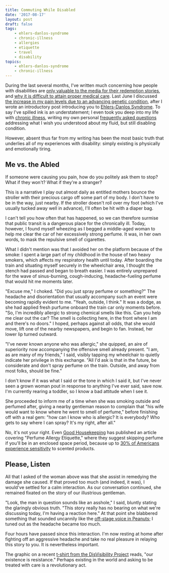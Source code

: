 ```yaml
---
title: Commuting While Disabled
date: '2017-08-17'
layout: post
draft: false
tags:
    - ehlers-danlos-syndrome
    - chronic-illness
    - allergies
    - etiquette
    - travel
    - disability
topics:
    - ehlers-danlos-syndrome
    - chronic-illness
---
```

During the last several months, I've written much concerning how people with disabilities are [only valuable to the media for their redemption stories](/2017/06/shades-of-rare-illness/), and [why it is difficult to attain proper medical care](/2017/06/casual-ableism/). Last June I discussed [the increase in my pain levels due to an advancing genetic condition](/2016/06/life-on-the-inside-part-ii/), after I wrote an introductory post introducing you to [Ehlers-Danlos Syndrome](/tags/ehlers-danlos-syndrome/). To say I've spilled ink is an understatement; I even took you deep into my life with [chronic illness](/tags/chronic-illness/), writing my own personal [frequently asked questions](/2017/05/what-i-wish-you-understood-about-my-chronic-illness/) addressing what I wish you understood about my fluid, but still disabling condition.

However, absent thus far from my writing has been the most basic truth that underlies all of my experiences with disability: simply existing is physically and emotionally tiring.

## Me vs. the Abled

If someone were causing you pain, how do you politely ask them to stop? What if they won't? What if they're a stranger?

This is a narrative I play out almost daily as entitled mothers bounce the stroller with their precious cargo off some part of my body. I don't have to be in the way, just nearby. If the stroller doesn't roll over my foot (which I've usually tucked away well in advance), I'll often be hit with a diaper bag.

I can't tell you how often that has happened, so we can therefore surmise that public transit is a dangerous place for the chronically ill. Today, however, I found myself wheezing as I begged a middle-aged woman to help me clear the car of her excessively strong perfume. It was, in her own words, to mask the repulsive smell of cigarettes.

What I didn't mention was that I avoided her on the platform because of the smoke: I spent a large part of my childhood in the house of two heavy smokers, which affects my respiratory health until today. After boarding the train and situating myself securely in the wheelchair area, I thought the stench had passed and began to breath easier. I was entirely unprepared for the wave of sinus-burning, cough-inducing, headache-fueling perfume that would hit me moments later.

"Excuse me," I choked. "Did you just spray perfume or something?" The headache and disorientation that usually accompany such an event were becoming rapidly evident to me. "Yeah, outside, I think." It was a dodge, as she had applied fresh purfume onboard the train car only moments before. "So, I'm incredibly allergic to strong chemical smells like this. Can you help me clear out the car? The smell is collecting here, in the front where I am and there's no doors." I hoped, perhaps against all odds, that she would move, lift one of the nearby newspapers, and begin to fan. Instead, her lower lip turned outward.

"I've never known anyone who was allergic," she quipped, an aire of superiority now accompanying the offensive smell already present. "I am, as are many of my friends," I said, visibly tapping my wheelchair to quietly indicate her privilege in this exchange. "All I'd ask is that in the future, be considerate and don't spray perfume on the train. Outside, and away from most folks, should be fine."

I don't know if it was what I said or the tone in which I said it, but I've never seen a grown woman pout in response to anything I've ever said, save now. I'm currently rearing a toddler, so I know a bad attitude when I see it.

She proceeded to inform me of a time when she was smoking outside and perfumed after, giving a nearby gentleman reason to complain that "his wife would want to know where he went to smell of perfume," before finishing off with a real gem: "how can I know who is allergic? It is everybody? Who gets to say where I can spray? It's my right, after all."

No, it's not your right. Even [Good Housekeeping](http://www.goodhousekeeping.com/beauty/a37870/perfume-allergy-etiquette/) has published an article covering "Perfume Allergy Etiquette," where they suggest skipping perfume if you'll be in an enclosed space period, because up to [30% of Americans experience sensitivity](http://www.ncbi.nlm.nih.gov/pubmed/19326669) to scented products.

## Please, Listen

All that I asked of the woman above was that she assist in remedying the damage she caused. If that proved too much (and indeed, it was), I would've settled for a calm interaction. As our conversation continued, she remained fixated on the story of our illustrious gentleman.

"Look, the man in question sounds like an asshole," I said, bluntly stating the glaringly obvious truth. "This story really has no bearing on what we're discussing today, I'm having a reaction here." At that point she blabbered something that sounded uncannily like the [off-stage voice in Peanuts;](http://mashable.com/2015/10/26/peanuts-wah-wah/#Itj1iaNbCuqF) I tuned out as the headache became too much.

Four hours have passed since this interaction. I'm now resting at home after fighting off an aggressive headache and take no real pleasure in relaying this story to you. It is nevertheless important.

The graphic on a recent [t-shirt from the DisVisibility Project](https://disabilityvisibilityproject.com/2017/07/04/our-existence-is-resistance-summer-fundraiser-for-nationaladapt/) reads, "our existence is resistance." Perhaps existing in the world and asking to be treated with care is a revolutionary act.